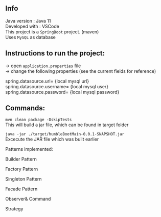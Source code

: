 
## Info
Java version : Java 11 <br/>
Developed with : VSCode <br />
This project is a `SpringBoot` project. (maven) <br />
Uses `MySQL` as database

## Instructions to run the project: <br />
-> open `application.properties` file <br />
-> change the following properties (see the current fields for reference) <br />

spring.datasource.url= {local mysql url} <br />
spring.datasource.username= {local mysql user} <br />
spring.datasource.password= {local mysql password} <br />


## Commands:
`mvn clean package -DskipTests` <br />
This will build a jar file, which can be found in target folder

`java -jar ./target/humbleBootMain-0.0.1-SNAPSHOT.jar`  <br />
Excecute the JAR file which was built earlier



Patterns  implemented:

Builder Pattern


Factory Pattern


Singleton Pattern


Facade Pattern

Observer& Command

Strategy


